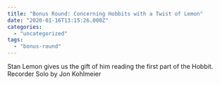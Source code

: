 ```yaml
---
title: "Bonus Round: Concerning Hobbits with a Twist of Lemon"
date: "2020-01-16T13:15:26.000Z"
categories: 
  - "uncategorized"
tags: 
  - "bonus-round"
---
```


Stan Lemon gives us the gift of him reading the first part of the Hobbit. Recorder Solo by Jon Kohlmeier
